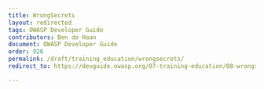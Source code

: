 ```yaml
---
title: WrongSecrets
layout: redirected
tags: OWASP Developer Guide
contributors: Ben de Haan 
document: OWASP Developer Guide
order: 926
permalink: /draft/training_education/wrongsecrets/
redirect_to: https://devguide.owasp.org/07-training-education/08-wrongsecrets/

---
```

